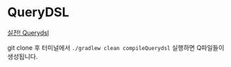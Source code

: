 # QueryDSL
[실전! Querydsl](https://www.inflearn.com/course/querydsl-실전/dashboard) 

git clone 후 터미널에서 `./gradlew clean compileQuerydsl` 실행하면 Q파일들이 생성됩니다.
